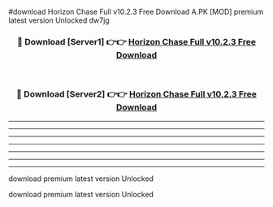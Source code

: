 #download Horizon Chase Full v10.2.3 Free Download A.PK [MOD] premium latest version Unlocked dw7jg 



<div align="center">
<h3>🔴 Download [Server1] 👉👉 <a href="https://download1apk.web.app/">Horizon Chase Full v10.2.3 Free Download</a></h3><br>

<h3>🔴 Download [Server2] 👉👉 <a href="https://download1apk.web.app/">Horizon Chase Full v10.2.3 Free Download</a></h3>
</div>





----------------------------------------------------------

----------------------------------------------------------

----------------------------------------------------------

----------------------------------------------------------

----------------------------------------------------------

----------------------------------------------------------

----------------------------------------------------------

download premium latest version Unlocked

download premium latest version Unlocked
